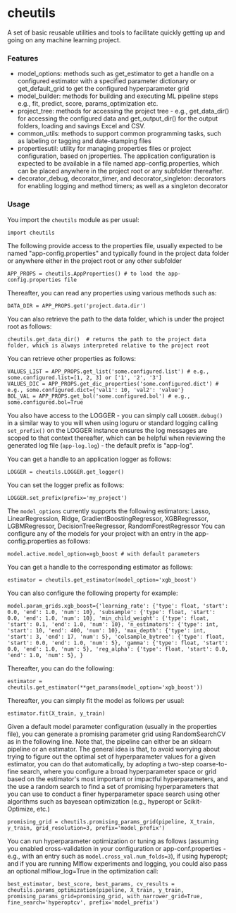 # cheutils

A set of basic reusable utilities and tools to facilitate quickly getting up and going on any machine learning project.

### Features

- model_options: methods such as get_estimator to get a handle on a configured estimator with a specified parameter dictionary or get_default_grid to get the configured hyperparameter grid
- model_builder: methods for building and executing ML pipeline steps e.g., fit, predict, score, params_optimization etc.
- project_tree: methods for accessing the project tree - e.g., get_data_dir() for accessing the configured data and get_output_dir() for the output folders, loading and savings Excel and CSV.
- common_utils: methods to support common programming tasks, such as labeling or tagging and date-stamping files
- propertiesutil: utility for managing properties files or project configuration, based on jproperties. The application configuration is expected to be available in a file named app-config.properties, which can be placed anywhere in the project root or any subfolder thereafter.
- decorator_debug, decorator_timer, and decorator_singleton: decorators for enabling logging and method timers; as well as a singleton decorator

### Usage
You import the `cheutils` module as per usual:
```
import cheutils
```
The following provide access to the properties file, usually expected to be named "app-config.properties" and typically found in the project data folder or anywhere either in the project root or any other subfolder
```
APP_PROPS = cheutils.AppProperties() # to load the app-config.properties file
```
Thereafter, you can read any properties using various methods such as:
```
DATA_DIR = APP_PROPS.get('project.data.dir')
```
You can also retrieve the path to the data folder, which is under the project root as follows:
```
cheutils.get_data_dir()  # returns the path to the project data folder, which is always interpreted relative to the project root
```
You can retrieve other properties as follows:
```
VALUES_LIST = APP_PROPS.get_list('some.configured.list') # e.g., some.configured.list=[1, 2, 3] or ['1', '2', '3']
VALUES_DIC = APP_PROPS.get_dic_properties('some.configured.dict') # e.g., some.configured.dict={'val1': 10, 'val2': 'value'}
BOL_VAL = APP_PROPS.get_bol('some.configured.bol') # e.g., some.configured.bol=True
```
You also have access to the LOGGER - you can simply call `LOGGER.debug()` in a similar way to you will when using loguru or standard logging 
calling `set_prefix()` on the LOGGER instance ensures the log messages are scoped to that context thereafter, 
which can be helpful when reviewing the generated log file (`app-log.log`) - the default prefix is "app-log".

You can get a handle to an application logger as follows:
```
LOGGER = cheutils.LOGGER.get_logger()
```
You can set the logger prefix as follows:
```
LOGGER.set_prefix(prefix='my_project')
```
The `model_options` currently supports the following estimators: Lasso, LinearRegression, Ridge, GradientBoostingRegressor, XGBRegressor, LGBMRegressor, DecisionTreeRegressor, RandomForestRegressor
You can configure any of the models for your project with an entry in the app-config.properties as follows:
```
model.active.model_option=xgb_boost # with default parameters
```
You can get a handle to the corresponding estimator as follows:
```
estimator = cheutils.get_estimator(model_option='xgb_boost')
```
You can also configure the following property for example:
```
model.param_grids.xgb_boost={'learning_rate': {'type': float, 'start': 0.0, 'end': 1.0, 'num': 10}, 'subsample': {'type': float, 'start': 0.0, 'end': 1.0, 'num': 10}, 'min_child_weight': {'type': float, 'start': 0.1, 'end': 1.0, 'num': 10}, 'n_estimators': {'type': int, 'start': 10, 'end': 400, 'num': 10}, 'max_depth': {'type': int, 'start': 3, 'end': 17, 'num': 5}, 'colsample_bytree': {'type': float, 'start': 0.0, 'end': 1.0, 'num': 5}, 'gamma': {'type': float, 'start': 0.0, 'end': 1.0, 'num': 5}, 'reg_alpha': {'type': float, 'start': 0.0, 'end': 1.0, 'num': 5}, }
```
Thereafter, you can do the following:
```
estimator = cheutils.get_estimator(**get_params(model_option='xgb_boost'))
```
Thereafter, you can simply fit the model as follows per usual:
```
estimator.fit(X_train, y_train)
```
Given a default model parameter configuration (usually in the properties file), you can generate a promising parameter grid using RandomSearchCV as in the following line. Note that, the pipeline can either be an sklearn pipeline or an estimator. 
The general idea is that, to avoid worrying about trying to figure out the optimal set of hyperparameter values for a given estimator, you can do that automatically, by 
adopting a two-step coarse-to-fine search, where you configure a broad hyperparameter space or grid based on the estimator's most important or impactful hyperparameters, and the use a random search to find a set of promising hyperparameters that 
you can use to conduct a finer hyperparameter space search using other algorithms such as bayesean optimization (e.g., hyperopt or Scikit-Optimize, etc.)
```
promising_grid = cheutils.promising_params_grid(pipeline, X_train, y_train, grid_resolution=3, prefix='model_prefix')
```
You can run hyperparameter optimization or tuning as follows (assuming you enabled cross-validation in your configuration or app-conf.properties - e.g., with an entry such as `model.cross_val.num_folds=3`), if using hyperopt; and if you are running Mlflow experiments and logging, you could also pass an optional mlflow_log=True in the optimization call:
```
best_estimator, best_score, best_params, cv_results = cheutils.params_optimization(pipeline, X_train, y_train, promising_params_grid=promising_grid, with_narrower_grid=True, fine_search='hyperoptcv', prefix='model_prefix')
```

